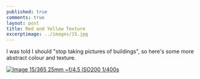 ```yaml
---
published: true
comments: true
layout: post
title: Red and Yellow Texture
excerptimage: ../images/15.jpg
---
```


I was told I should "stop taking pictures of buildings", so here's some more abstract colour and texture. 


[![Image 15/365	25mm	~f/4.5	ISO200	1/400s](../images/15.jpg)](https://www.flickr.com/gp/tmadhavan/QPHih3)